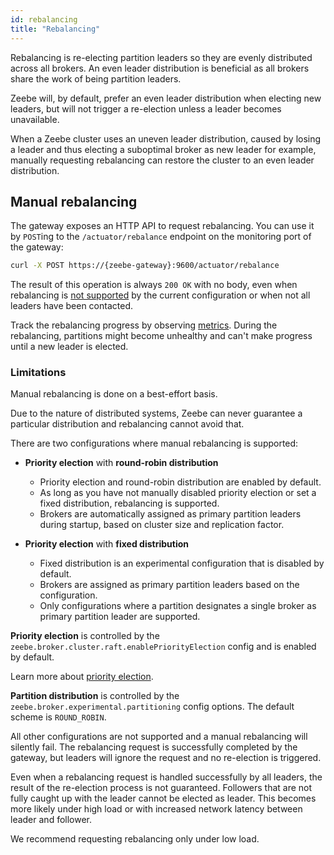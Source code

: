 ```yaml
---
id: rebalancing
title: "Rebalancing"
---
```


Rebalancing is re-electing partition leaders so they are evenly distributed across all brokers. An even leader distribution is beneficial as all brokers share the work of being partition leaders.

Zeebe will, by default, prefer an even leader distribution when electing new leaders, but will not trigger a re-election unless a leader becomes unavailable.

When a Zeebe cluster uses an uneven leader distribution, caused by losing a leader and thus electing a suboptimal broker as new leader for example, manually requesting rebalancing can restore the cluster to an even leader distribution.

## Manual rebalancing

The gateway exposes an HTTP API to request rebalancing. You can use it by `POST`ing to the `/actuator/rebalance` endpoint on the monitoring port of the gateway:

```bash
curl -X POST https://{zeebe-gateway}:9600/actuator/rebalance
```

The result of this operation is always `200 OK` with no body, even when rebalancing is [not supported](#limitations) by the current configuration or when not all leaders have been contacted.

Track the rebalancing progress by observing [metrics](./metrics.md).
During the rebalancing, partitions might become unhealthy and can't make progress until a new leader is elected.

### Limitations

Manual rebalancing is done on a best-effort basis.

Due to the nature of distributed systems, Zeebe can never guarantee a particular distribution and rebalancing cannot avoid that.

There are two configurations where manual rebalancing is supported:

- **Priority election** with **round-robin distribution**
  - Priority election and round-robin distribution are enabled by default.
  - As long as you have not manually disabled priority election or set a fixed distribution, rebalancing is supported.
  - Brokers are automatically assigned as primary partition leaders during startup, based on cluster size and replication factor.

- **Priority election** with **fixed distribution**
  - Fixed distribution is an experimental configuration that is disabled by default.
  - Brokers are assigned as primary partition leaders based on the configuration.
  - Only configurations where a partition designates a single broker as primary partition leader are supported.

**Priority election** is controlled by the `zeebe.broker.cluster.raft.enablePriorityElection` config and is enabled by default.

Learn more about [priority election](../configuration/priority-election.md).

**Partition distribution** is controlled by the `zeebe.broker.experimental.partitioning` config options.
The default scheme is `ROUND_ROBIN`.

All other configurations are not supported and a manual rebalancing will silently fail.
The rebalancing request is successfully completed by the gateway, but leaders will ignore the request and no re-election is triggered.

Even when a rebalancing request is handled successfully by all leaders, the result of the re-election process is not guaranteed.
Followers that are not fully caught up with the leader cannot be elected as leader.
This becomes more likely under high load or with increased network latency between leader and follower.

We recommend requesting rebalancing only under low load.
